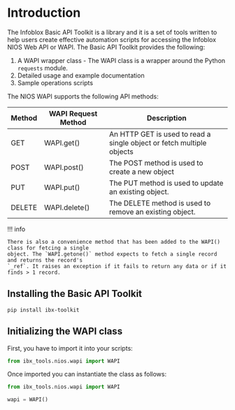 # Introduction

The Infoblox Basic API Toolkit is a library and it is a set of tools written to help users create 
effective automation scripts for accessing the Infoblox NIOS Web API or WAPI. The Basic API Toolkit 
provides the following:

1. A WAPI wrapper class - The WAPI class is a wrapper around the Python `requests` module.
2. Detailed usage and example documentation
3. Sample operations scripts

The NIOS WAPI supports the following API methods:

| Method | WAPI Request Method | Description                                                           |
|--------|---------------------|-----------------------------------------------------------------------|
| GET    | WAPI.get()          | An HTTP GET is used to read a single object or fetch multiple objects |
| POST   | WAPI.post()         | The POST method is used to create a new object                        |
| PUT    | WAPI.put()          | The PUT method is used to update an existing object.                  |
| DELETE | WAPI.delete()       | The DELETE method is used to remove an existing object.               |

!!! info

    There is also a convenience method that has been added to the WAPI() class for fetcing a single
    object. The `WAPI.getone()` method expects to fetch a single record and returns the record's 
    `_ref`. It raises an exception if it fails to return any data or if it finds > 1 record.

## Installing the Basic API Toolkit

```shell
pip install ibx-toolkit
```

## Initializing the WAPI class

First, you have to import it into your scripts:

```python
from ibx_tools.nios.wapi import WAPI
```

Once imported you can instantiate the class as follows:

```python
from ibx_tools.nios.wapi import WAPI

wapi = WAPI()
```
